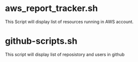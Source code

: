 # aws_report_tracker.sh
This Script will display list of resources running in AWS account.

# github-scripts.sh
This script will display list of reposistory and users in github 

